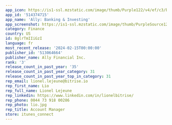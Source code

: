 ```yaml
---
app_icon: https://is1-ssl.mzstatic.com/image/thumb/Purple122/v4/ef/c3/bb/efc3bbbf-cdaf-fc38-7a19-1f1f0231dc20/AppIcon-0-0-1x_U007emarketing-0-6-0-85-220.png/1024x1024bb.png
app_id: '514374715'
app_name: 'Ally: Banking & Investing'
app_screenshot: https://is1-ssl.mzstatic.com/image/thumb/PurpleSource126/v4/a3/73/67/a37367ff-1d32-e39f-6d8f-a6b0a02a5d24/67b16472-28b8-49c6-be76-799983d5586e_1284x2778-Tile1.jpg/1284x2778bb.png
category: Finance
country: US
id: 8glrTmIIiGzI
language: fr
most_recent_release: '2024-02-15T00:00:00'
publisher_id: '513064664'
publisher_name: Ally Financial Inc.
rank: '3'
release_count_in_past_year: '35'
release_count_in_past_year_category: 31
release_count_in_past_year_top_in_category: 31
rep_email: lionel.lejeune@bitrise.io
rep_first_name: Lio
rep_full_name: Lionel Lejeune
rep_linkedin: https://www.linkedin.com/in/lionelbitrise/
rep_phone: 0044 73 918 00286
rep_photo: lio.jpg
rep_title: Account Manager
store: itunes_connect
---
```


